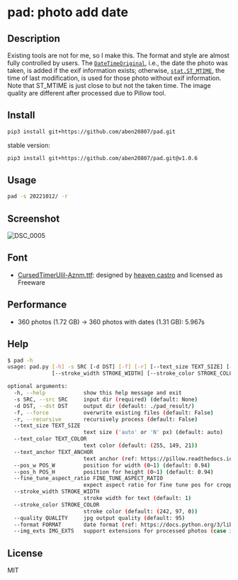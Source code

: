 # pad: photo add date

## Description

Existing tools are not for me, so I make this. The format and style are almost fully controlled by users. The [`DateTimeOriginal`](https://www.awaresystems.be/imaging/tiff/tifftags/privateifd/exif/datetimeoriginal.html), i.e., the date the photo was taken, is added if the exif information exists; otherwise, [`stat.ST_MTIME`](https://docs.python.org/3/library/stat.html#stat.ST_MTIME), the time of last modification, is used for those photo without exif information. Note that ST_MTIME is just close to but not the taken time. The image quality are different after processed due to Pillow tool.

## Install

```bash
pip3 install git+https://github.com/aben20807/pad.git
```

stable version:

```bash
pip3 install git+https://github.com/aben20807/pad.git@v1.0.6
```

## Usage

```bash
pad -s 20221012/ -r
```

## Screenshot

![DSC_0005](https://user-images.githubusercontent.com/14831545/207787756-1e98292a-2e5a-4fdb-9db4-1dbe9aad7227.JPG)

## Font

+ [CursedTimerUlil-Aznm.ttf](https://www.fontspace.com/cursed-timer-ulil-font-f29411): designed by [heaven castro](https://www.fontspace.com/heaven-castro) and licensed as Freeware

## Performance

+ 360 photos (1.72 GB) -> 360 photos with dates (1.31 GB): 5.967s

## Help

```bash
$ pad -h
usage: pad.py [-h] -s SRC [-d DST] [-f] [-r] [--text_size TEXT_SIZE] [--text_color TEXT_COLOR] [--text_anchor TEXT_ANCHOR] [--pos_w POS_W] [--pos_h POS_H] [--fine_tune_aspect_ratio FINE_TUNE_ASPECT_RATIO]
              [--stroke_width STROKE_WIDTH] [--stroke_color STROKE_COLOR] [--quality QUALITY] [--format FORMAT] [--img_exts IMG_EXTS]

optional arguments:
  -h, --help            show this help message and exit
  -s SRC, --src SRC     input dir (required) (default: None)
  -d DST, --dst DST     output dir (default: ./pad_result/)
  -f, --force           overwrite existing files (default: False)
  -r, --recursive       recursively process (default: False)
  --text_size TEXT_SIZE
                        text size ('auto' or 'N' px) (default: auto)
  --text_color TEXT_COLOR
                        text color (default: (255, 149, 21))
  --text_anchor TEXT_ANCHOR
                        text anchor (ref: https://pillow.readthedocs.io/en/stable/handbook/text-anchors.html#text-anchors) (default: rb)
  --pos_w POS_W         position for width (0~1) (default: 0.94)
  --pos_h POS_H         position for height (0~1) (default: 0.94)
  --fine_tune_aspect_ratio FINE_TUNE_ASPECT_RATIO
                        expect aspect ratio for fine tune pos for cropping ('none' or 'M/N' (M<=N)) (default: 2/3)
  --stroke_width STROKE_WIDTH
                        stroke width for text (default: 1)
  --stroke_color STROKE_COLOR
                        stroke color (default: (242, 97, 0))
  --quality QUALITY     jpg output quality (default: 95)
  --format FORMAT       date format (ref: https://docs.python.org/3/library/datetime.html#strftime-and-strptime-format-codes) (default: `%y %-m %-d)
  --img_exts IMG_EXTS   support extensions for processed photos (case insensitive) (default: jpg,jpeg,png,tiff)
```

## License

MIT
